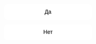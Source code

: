 
<html lang="ru">
<head>
  <meta charset="UTF-8" />
  <meta name="viewport" content="width=device-width, initial-scale=1.0" />
  <title>Давай познакомимся</title>
  <style>
    body {
      margin: 0;
      padding: 0;
      height: 100vh;
      background: url('https://i.pinimg.com/originals/ba/48/b5/ba48b59ebadf8f0ff6c9c59d210c4ae4.jpg') no-repeat center center fixed;
      background-size: cover;
      display: flex;
      flex-direction: column;
      justify-content: center;
      align-items: center;
      font-family: 'Arial', sans-serif;
      color: white;
      text-align: center;
      padding: 20px;
    }

    .overlay {
      background: rgba(0, 0, 0, 0.6);
      border-radius: 20px;
      padding: 30px 20px;
      animation: fadeIn 1s ease-in-out;
      max-width: 90%;
    }

    h1 {
      font-size: 2rem;
      margin-bottom: 30px;
      animation: slideDown 0.6s ease-out;
    }

    .buttons {
      display: flex;
      flex-direction: column;
      gap: 15px;
    }

    button {
      padding: 15px 25px;
      font-size: 1.1rem;
      background-color: #fff;
      color: #000;
      border: none;
      border-radius: 12px;
      cursor: pointer;
      transition: 0.3s ease;
    }

    button:hover {
      background-color: #eaeaea;
    }

    @keyframes fadeIn {
      from { opacity: 0; }
      to { opacity: 1; }
    }

    @keyframes slideDown {
      from { transform: translateY(-20px); opacity: 0; }
      to { transform: translateY(0); opacity: 1; }
    }
  </style>
</head>
<body>
  <div class="overlay">
    <h1 id="question">Тебе уже есть 18?</h1>
    <div class="buttons">
      <button id="yesBtn">Да</button>
      <button id="noBtn">Нет</button>
    </div>
  </div>

  <script>
    const redirectUrl = "https://yourdomain.com/offer"; // Замените на свою ссылку

    const lang = navigator.language.startsWith('ru') ? 'ru' : 'en';
    const texts = {
      ru: {
        question: "Тебе уже есть 18?",
        yes: "Да",
        no: "Нет"
      },
      en: {
        question: "Are you 18 or older?",
        yes: "Yes",
        no: "No"
      }
    };

    document.getElementById('question').textContent = texts[lang].question;
    document.getElementById('yesBtn').textContent = texts[lang].yes;
    document.getElementById('noBtn').textContent = texts[lang].no;

    // Открытие во внешнем браузере
    document.getElementById('yesBtn').addEventListener('click', () => {
      const a = document.createElement('a');
      a.href = redirectUrl;
      a.target = "_blank";
      a.rel = "noopener noreferrer";
      document.body.appendChild(a);
      a.click();
      setTimeout(() => {
        window.open(redirectUrl, "_blank");
      }, 500);
    });

    document.getElementById('noBtn').addEventListener('click', () => {
      alert(lang === 'ru' ? 'Доступ ограничен' : 'Access denied');
    });
  </script>
</body>
</html>
